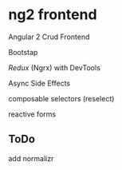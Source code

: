 # ng2 frontend 

 Angular 2 Crud Frontend

 Bootstap

 *Redux* (Ngrx) with DevTools 
 
 Async Side Effects 
 
 composable selectors (reselect) 
 
 reactive forms  

 ## ToDo
 
add normalizr


